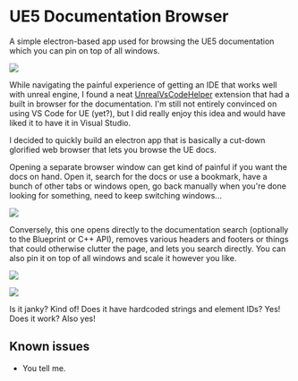 # UE5 Documentation Browser
 A simple electron-based app used for browsing the UE5 documentation which you can pin on top of all windows.

 ![](https://puchik.now.sh/images/ue5-docs-post/app.jpg)

While navigating the painful experience of getting an IDE that works well with unreal engine, I found a neat [UnrealVsCodeHelper](https://github.com/hcabel/UnrealVsCodeHelper) extension that had a built in browser for the documentation. I'm still not entirely convinced on using VS Code for UE (yet?), but I did really enjoy this idea and would have liked it to have it in Visual Studio.

I decided to quickly build an electron app that is basically a cut-down glorified web browser that lets you browse the UE docs.

Opening a separate browser window can get kind of painful if you want the docs on hand. Open it, search for the docs or use a bookmark, have a bunch of other tabs or windows open, go back manually when you're done looking for something, need to keep switching windows...

![](https://puchik.now.sh/images/ue5-docs-post/using-a-browser.gif)

Conversely, this one opens directly to the documentation search (optionally to the Blueprint or C++ API), removes various headers and footers or things that could otherwise clutter the page, and lets you search directly. You can also pin it on top of all windows and scale it however you like.

![](https://puchik.now.sh/images/ue5-docs-post/using-the-app.gif)

![](https://puchik.now.sh/images/ue5-docs-post/app-scaling.gif)

Is it janky? Kind of! Does it have hardcoded strings and element IDs? Yes! Does it work? Also yes!

## Known issues

* You tell me.

